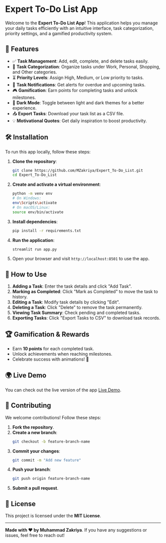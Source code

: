# Expert To-Do List App

Welcome to the **Expert To-Do List App**! This application helps you manage your daily tasks efficiently with an intuitive interface, task categorization, priority settings, and a gamified productivity system.

## 📌 Features

- ✅ **Task Management**: Add, edit, complete, and delete tasks easily.
- 📂 **Task Categorization**: Organize tasks under Work, Personal, Shopping, and Other categories.
- ⏳ **Priority Levels**: Assign High, Medium, or Low priority to tasks.
- 🔔 **Task Notifications**: Get alerts for overdue and upcoming tasks.
- 🎮 **Gamification**: Earn points for completing tasks and unlock milestones.
- 🌙 **Dark Mode**: Toggle between light and dark themes for a better experience.
- 📤 **Export Tasks**: Download your task list as a CSV file.
- 💡 **Motivational Quotes**: Get daily inspiration to boost productivity.

## 🛠 Installation

To run this app locally, follow these steps:

1. **Clone the repository**:
   ```bash
   git clone https://github.com/MZakriya/Expert_To-Do_List.git
   cd Expert_To-Do_List
   ```
2. **Create and activate a virtual environment**:
   ```bash
   python -m venv env
   # On Windows:
   env\Scripts\activate
   # On macOS/Linux:
   source env/bin/activate
   ```
3. **Install dependencies**:
   ```bash
   pip install -r requirements.txt
   ```
4. **Run the application**:
   ```bash
   streamlit run app.py
   ```
5. Open your browser and visit `http://localhost:8501` to use the app.

## 🎯 How to Use

1. **Adding a Task**: Enter the task details and click "Add Task".
2. **Marking as Completed**: Click "Mark as Completed" to move the task to history.
3. **Editing a Task**: Modify task details by clicking "Edit".
4. **Deleting a Task**: Click "Delete" to remove the task permanently.
5. **Viewing Task Summary**: Check pending and completed tasks.
6. **Exporting Tasks**: Click "Export Tasks to CSV" to download task records.

## 🏆 Gamification & Rewards

- Earn **10 points** for each completed task.
- Unlock achievements when reaching milestones.
- Celebrate success with animations! 🎉

## 🌍 Live Demo

You can check out the live version of the app [Live Demo](https://mzakriya-expert-to-do-list-app-yibbvm.streamlit.app/).

## 🤝 Contributing

We welcome contributions! Follow these steps:

1. **Fork the repository**.
2. **Create a new branch**:
   ```bash
   git checkout -b feature-branch-name
   ```
3. **Commit your changes**:
   ```bash
   git commit -m "Add new feature"
   ```
4. **Push your branch**:
   ```bash
   git push origin feature-branch-name
   ```
5. **Submit a pull request**.

## 📜 License

This project is licensed under the **MIT License**.

---

**Made with ❤️ by Muhammad Zakriya**. If you have any suggestions or issues, feel free to reach out!

